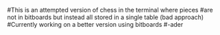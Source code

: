 #This is an attempted version of chess in the terminal where pieces 
#are not in bitboards but instead all stored in a single table (bad approach)
#Currently working on a better version using bitboards
#-ader
